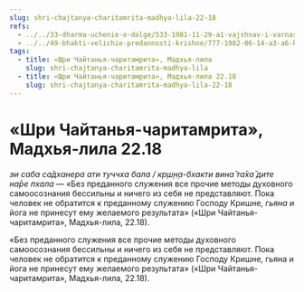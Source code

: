```yaml
---
slug: shri-chajtanya-charitamrita-madhya-lila-22-18
refs:
  - ../../33-dharma-uchenie-o-dolge/533-1981-11-29-a1-vajshnav-i-varnashrama.md
  - ../../49-bhakti-velichie-predannosti-krishne/777-1982-06-14-a3-a6-bez-svyazi-s-predannostyu-znanie-i-otrechenie-karma-i-joga-lisheny-tsennosti.md
tags:
  - title: «Шри Чайтанья-чаритамрита», Мадхья-лила
    slug: shri-chajtanya-charitamrita-madhya-lila
  - title: «Шри Чайтанья-чаритамрита», Мадхья-лила 22.18
    slug: shri-chajtanya-charitamrita-madhya-lila-22-18
---
```


# «Шри Чайтанья-чаритамрита», Мадхья-лила 22.18

*эи саба са̄дханера ати туччха бала / кр̣ш̣н̣а-бхакти вина̄ та̄ха̄ дите на̄ре пхала* — «Без преданного служения все прочие методы духовного самоосознания бессильны и ничего из себя не представляют. Пока человек не обратится к преданному служению Господу Кришне, *гьяна* и йога не принесут ему желаемого результата» («Шри Чайтанья-чаритамрита», Мадхья-лила, 22.18).

«Без преданного служения все прочие методы духовного самоосознания бессильны и ничего из себя не представляют. Пока человек не обратится к преданному служению Господу Кришне, гьяна и йога не принесут ему желаемого результата» («Шри Чайтанья-чаритамрита», Мадхья-лила, 22.18).

